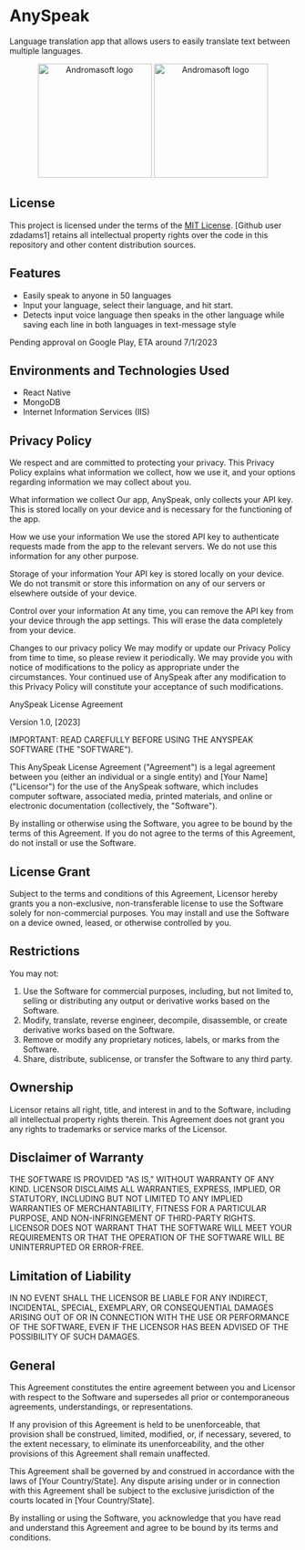 # AnySpeak
Language translation app that allows users to easily translate text between multiple languages.
<p align="center">
<img src="https://i.imgur.com/IkUqWJS.jpg" alt="Andromasoft logo" width="200"/>
<img src="https://i.imgur.com/leJvsmO.jpg" alt="Andromasoft logo" width="200"/>
</p>

## License

This project is licensed under the terms of the [MIT License](LICENSE.txt). 
[Github user zdadams1] retains all intellectual property rights over the code in this repository and other content distribution sources.

## Features

  - Easily speak to anyone in 50 languages
  - Input your language, select their language, and hit start.
  - Detects input voice language then speaks in the other language while saving each line in both languages in text-message style

Pending approval on Google Play, ETA around 7/1/2023

<h2>Environments and Technologies Used</h2>

- React Native
- MongoDB
- Internet Information Services (IIS)
  
<h2>Privacy Policy</h2>

We respect and are committed to protecting your privacy. This Privacy Policy explains what information we collect, how we use it, and your options regarding information we may collect about you.

What information we collect
Our app, AnySpeak, only collects your API key. This is stored locally on your device and is necessary for the functioning of the app.

How we use your information
We use the stored API key to authenticate requests made from the app to the relevant servers. We do not use this information for any other purpose.

Storage of your information
Your API key is stored locally on your device. We do not transmit or store this information on any of our servers or elsewhere outside of your device.

Control over your information
At any time, you can remove the API key from your device through the app settings. This will erase the data completely from your device.

Changes to our privacy policy
We may modify or update our Privacy Policy from time to time, so please review it periodically. We may provide you with notice of modifications to the policy as appropriate under the circumstances. Your continued use of AnySpeak after any modification to this Privacy Policy will constitute your acceptance of such modifications.

AnySpeak License Agreement

Version 1.0, [2023]

IMPORTANT: READ CAREFULLY BEFORE USING THE ANYSPEAK SOFTWARE (THE "SOFTWARE").

This AnySpeak License Agreement ("Agreement") is a legal agreement between you (either an individual or a single entity) and [Your Name] ("Licensor") for the use of the AnySpeak software, which includes computer software, associated media, printed materials, and online or electronic documentation (collectively, the "Software").

By installing or otherwise using the Software, you agree to be bound by the terms of this Agreement. If you do not agree to the terms of this Agreement, do not install or use the Software.

License Grant
-------------

Subject to the terms and conditions of this Agreement, Licensor hereby grants you a non-exclusive, non-transferable license to use the Software solely for non-commercial purposes. You may install and use the Software on a device owned, leased, or otherwise controlled by you.

Restrictions
------------

You may not:

1. Use the Software for commercial purposes, including, but not limited to, selling or distributing any output or derivative works based on the Software.
2. Modify, translate, reverse engineer, decompile, disassemble, or create derivative works based on the Software.
3. Remove or modify any proprietary notices, labels, or marks from the Software.
4. Share, distribute, sublicense, or transfer the Software to any third party.

Ownership
---------

Licensor retains all right, title, and interest in and to the Software, including all intellectual property rights therein. This Agreement does not grant you any rights to trademarks or service marks of the Licensor.

Disclaimer of Warranty
----------------------

THE SOFTWARE IS PROVIDED "AS IS," WITHOUT WARRANTY OF ANY KIND. LICENSOR DISCLAIMS ALL WARRANTIES, EXPRESS, IMPLIED, OR STATUTORY, INCLUDING BUT NOT LIMITED TO ANY IMPLIED WARRANTIES OF MERCHANTABILITY, FITNESS FOR A PARTICULAR PURPOSE, AND NON-INFRINGEMENT OF THIRD-PARTY RIGHTS. LICENSOR DOES NOT WARRANT THAT THE SOFTWARE WILL MEET YOUR REQUIREMENTS OR THAT THE OPERATION OF THE SOFTWARE WILL BE UNINTERRUPTED OR ERROR-FREE.

Limitation of Liability
-----------------------

IN NO EVENT SHALL THE LICENSOR BE LIABLE FOR ANY INDIRECT, INCIDENTAL, SPECIAL, EXEMPLARY, OR CONSEQUENTIAL DAMAGES ARISING OUT OF OR IN CONNECTION WITH THE USE OR PERFORMANCE OF THE SOFTWARE, EVEN IF THE LICENSOR HAS BEEN ADVISED OF THE POSSIBILITY OF SUCH DAMAGES.

General
-------

This Agreement constitutes the entire agreement between you and Licensor with respect to the Software and supersedes all prior or contemporaneous agreements, understandings, or representations.

If any provision of this Agreement is held to be unenforceable, that provision shall be construed, limited, modified, or, if necessary, severed, to the extent necessary, to eliminate its unenforceability, and the other provisions of this Agreement shall remain unaffected.

This Agreement shall be governed by and construed in accordance with the laws of [Your Country/State]. Any dispute arising under or in connection with this Agreement shall be subject to the exclusive jurisdiction of the courts located in [Your Country/State].

By installing or using the Software, you acknowledge that you have read and understand this Agreement and agree to be bound by its terms and conditions.


